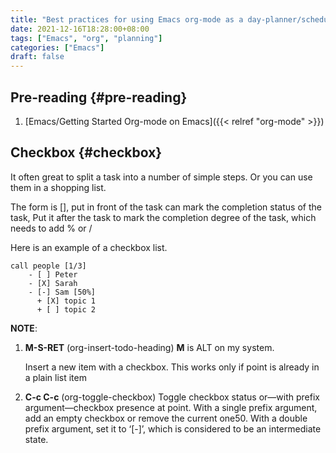 ```yaml
---
title: "Best practices for using Emacs org-mode as a day-planner/scheduler/calendar"
date: 2021-12-16T18:28:00+08:00
tags: ["Emacs", "org", "planning"]
categories: ["Emacs"]
draft: false
---
```


## Pre-reading {#pre-reading}

1.  [Emacs/Getting Started Org-mode on Emacs]({{< relref "org-mode" >}})


## Checkbox {#checkbox}

It often great to split a task into a number of simple steps. Or you can use them in a shopping list.

The form is [], put in front of the task can mark the completion status of the task, Put it after the task to mark the completion degree of the task, which needs to add % or /

Here is an example of a checkbox list.

```text
call people [1/3]
    - [ ] Peter
    - [X] Sarah
    - [-] Sam [50%]
      + [X] topic 1
      + [ ] topic 2
```

**NOTE**:

1.  **M-S-RET** (org-insert-todo-heading) **M** is ALT on my system.

    Insert a new item with a checkbox. This works only if point is already in a plain list item
2.  **C-c C-c** (org-toggle-checkbox)
    Toggle checkbox status or—with prefix argument—checkbox presence at point. With a single prefix argument, add an empty checkbox or remove the current one50. With a double prefix argument, set it to ‘[-]’, which is considered to be an intermediate state.
